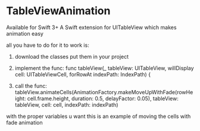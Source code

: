 # TableViewAnimation
Available for Swift 3+
A Swift extension for UITableView which makes animation easy


all you have to do for it to work is:

1. download the classes put them in your project

2. implement the func:
    func tableView(_ tableView: UITableView, willDisplay cell: UITableViewCell, forRowAt indexPath: IndexPath) {

3. call the func:
 tableView.animateCells(AnimationFactory.makeMoveUpWithFade(rowHeight: cell.frame.height, duration: 0.5, delayFactor: 0.05), tableView: tableView, cell: cell, indexPath: indexPath)
 
 with the proper variables u want this is an example of moving the cells with fade animation
